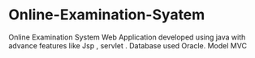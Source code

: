 # Online-Examination-Syatem
Online Examination System Web Application developed using java with advance features like Jsp , servlet .
Database used Oracle.
Model MVC
